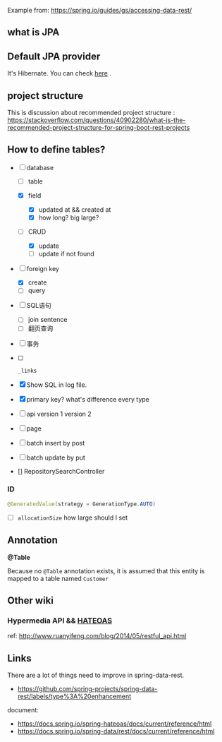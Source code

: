 Example from: https://spring.io/guides/gs/accessing-data-rest/


## what is JPA

## Default JPA provider

It's Hibernate. You can check [here](./src/main/resources/application.yaml) .

## project structure

This is discussion about recommended project
structure : https://stackoverflow.com/questions/40902280/what-is-the-recommended-project-structure-for-spring-boot-rest-projects


## How to define tables? 

- [ ] database

  - [ ] table
  - [x] field
    - [x]  updated at && created at
    - [x] how long? big large?
  - [ ] CRUD

    - [x] update
    - [ ] update if not found

- [ ] foreign key

  - [x] create
  - [ ] query

- [ ] SQL语句

  - [ ] join sentence
  - [ ] 翻页查询

- [ ] 事务

- [ ] ```
  _links
  ```

- [x] Show SQL in log file.

- [x] primary key? what's difference every type

- [ ] api version 1 version 2

- [ ] page

- [ ] batch insert by post

- [ ] batch update by put

- [] RepositorySearchController

### ID

```java
@GeneratedValue(strategy = GenerationType.AUTO)
```

- [ ] `allocationSize` how large should I set

## Annotation

**@Table**

Because no `@Table` annotation exists, it is assumed that this entity is mapped to a table named `Customer`

## Other wiki

### Hypermedia API && [HATEOAS](http://en.wikipedia.org/wiki/HATEOAS)

ref: http://www.ruanyifeng.com/blog/2014/05/restful_api.html

## Links

There are a lot of things need to improve in spring-data-rest.

- https://github.com/spring-projects/spring-data-rest/labels/type%3A%20enhancement

document:

- https://docs.spring.io/spring-hateoas/docs/current/reference/html
- https://docs.spring.io/spring-data/rest/docs/current/reference/html